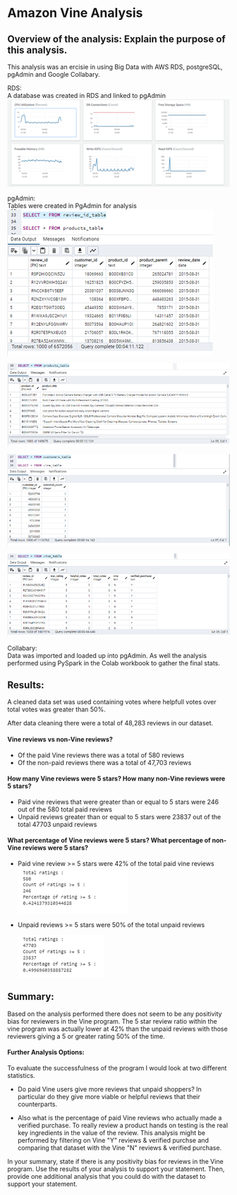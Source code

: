 # Amazon Vine Analysis

## Overview of the analysis: Explain the purpose of this analysis.
This analysis was an ercisie in using Big Data with AWS RDS, postgreSQL, pgAdmin and Google Collabary.

RDS: <br> 
A database was created in RDS and linked to pgAdmin
![Alt text](https://github.com/SusanFair/Amazon_Vine_Analysis/blob/main/Resources/RDS_activity.PNG)

pgAdmin: <br>
Tables were created in PgAdmin for analysis
![Alt text](https://github.com/SusanFair/Amazon_Vine_Analysis/blob/main/Resources/review_id_table.PNG)

![Alt text](https://github.com/SusanFair/Amazon_Vine_Analysis/blob/main/Resources/products_table.PNG)

![Alt text](https://github.com/SusanFair/Amazon_Vine_Analysis/blob/main/Resources/customers_table.PNG)

![Alt text](https://github.com/SusanFair/Amazon_Vine_Analysis/blob/main/Resources/vine_table.PNG)

Collabary: <br>
Data was imported and loaded up into pgAdmin.
As well the analysis performed using PySpark in the Colab workbook to gather the final stats.


## Results: 
A cleaned data set was used containing votes where helpfull votes over total votes was greater than 50%.

After data cleaning there were a total of 48,283 reviews in our dataset.

#### Vine reviews vs non-Vine reviews?
* Of the paid Vine reviews there was a total of 580 reviews
* Of the non-paid reviews there was a total of 47,703 reviews

#### How many Vine reviews were 5 stars? How many non-Vine reviews were 5 stars?
* Paid vine reviews that were greater than or equal to 5 stars were 246 out of the 580 total paid reviews
* Unpaid reviews greater than or equal to 5 stars were 23837 out of the total 47703 unpaid reviews

#### What percentage of Vine reviews were 5 stars? What percentage of non-Vine reviews were 5 stars?
* Paid vine review >= 5 stars were 42% of the total paid vine reviews
    ![Alt text](https://github.com/SusanFair/Amazon_Vine_Analysis/blob/main/Resources/paid_vine_stats.PNG)

* Unpaid reviews >= 5 stars were 50% of the total unpaid reviews

    ![Alt text](https://github.com/SusanFair/Amazon_Vine_Analysis/blob/main/Resources/Unpaid_stats.PNG)


## Summary: 

Based on the analysis performed there does not seem to be any positivity bias for reviewers in the Vine program.  The 5 star review ratio within the vine program was actually lower at 42% than the unpaid reviews with those reviewers giving a 5 or greater rating 50% of the time.

#### Further Analysis Options:
To evaluate the successfulness of the program I would look at two different statistics.

* Do paid Vine users give more reviews that unpaid shoppers?  In particular do they give more viable or helpful reviews that their counterparts.

* Also what is the percentage of paid Vine reviews who actually made a verified purchase.  To really review a product hands on testing is the real key ingredients in the value of the review.  This analysis might be performed by filtering on Vine "Y" reviews & verified purchse and comparing that dataset with the Vine "N" reviews & verified purchase.




In your summary, state if there is any positivity bias for reviews in the Vine program. Use the results of your analysis to support your statement. Then, provide one additional analysis that you could do with the dataset to support your statement.